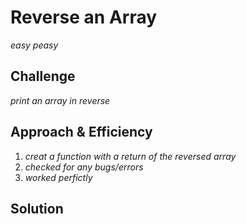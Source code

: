 # Reverse an Array
*easy peasy*

## Challenge
*print an array in reverse*

## Approach & Efficiency
1. *creat a function with a return of the reversed array*
2. *checked for any bugs/errors*
3. *worked perfictly*

## Solution
<!-- Embedded whiteboard image -->

